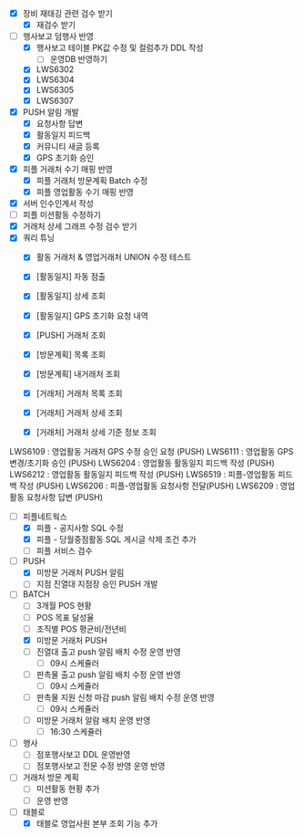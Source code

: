 
- [x] 장비 재태깅 관련 검수 받기
	- [x] 재검수 받기
- [ ] 행사보고 덤행사 반영
	- [x] 행사보고 테이블 PK값 수정 및 컬럼추가 DDL 작성
		- [ ] 운영DB 반영하기
	- [x] LWS6302
	- [x] LWS6304
	- [x] LWS6305
	- [x] LWS6307
- [x] PUSH 알림 개발 
	- [x] 요청사항 답변
	- [x] 활동일지 피드백
	- [x] 커뮤니티 새글 등록
	- [x] GPS 초기화 승인
- [x] 피플 거래처 수기 매핑 반영
	- [x] 피플 거래처 방문계획 Batch 수정
	- [x] 피플 영업활동 수기 매핑 반영
- [x] 서버 인수인계서 작성
- [ ] 피플 미션활동 수정하기
- [x] 거래처 상세 그래프 수정 검수 받기
- [x] 쿼리 튜닝
	- [x] 활동 거래처 & 영업거래처 UNION 수정 테스트
	- [x] [활동일지] 	자동 점출
	- [x] [활동일지] 	상세 조회
	- [x] [활동일지] 	GPS 초기화 요청 내역
	- [x] [PUSH] 		거래처 조회
	- [x] [방문계획] 	목록 조회
	- [x] [방문계획] 	내거래처 조회
	- [x] [거래처] 		거래처 목록 조회
	- [x] [거래처] 		거래처 상세 조회
	- [x] [거래처] 		거래처 상세 기준 정보 조회



LWS6109 : 영업활동 거래처 GPS 수정 승인 요청 (PUSH)
LWS6111 : 영업활동 GPS 변경/초기화 승인 (PUSH)
LWS6204 : 영업활동 활동일지 피드백 작성 (PUSH)
LWS6212 : 영업활동 활동일지 피드백 작성 (PUSH)
LWS6519 : 피플-영업활동 피드백 작성 (PUSH)
LWS6206 : 피플-영업활동 요청사항 전달(PUSH)
LWS6209 : 영업활동 요청사항 답변 (PUSH)


- [ ] 피플네트웍스
	- [x] 피플 - 공지사항 SQL 수정
	- [x] 피플 - 당월중점활동 SQL 게시글 삭제 조건 추가
	- [ ] 피플 서비스 검수
- [ ] PUSH
	- [x] 미방문 거래처 PUSH 알림
	- [ ] 지점 진열대 지점장 승인 PUSH 개발
- [ ] BATCH
	- [ ] 3개월 POS 현황
	- [ ] POS 목표 달성율
	- [ ] 조직별 POS 평균비/전년비
	- [x] 미방문 거래처 PUSH
	- [ ] 진열대 출고 push 알림 배치 수정 운영 반영
		- [ ] 09시 스케쥴러
	- [ ] 판촉물 출고 push 알림 배치 수정 운영 반영
		- [ ] 09시 스케쥴러
	- [ ] 판촉물 지원 신청 마감 push 알림 배치 수정 운영 반영
		- [ ] 09시 스케쥴러
	- [ ] 미방문 거래처 알람 배치 운영 반영
		- [ ] 16:30 스케쥴러
- [ ] 행사 
	- [ ] 점포행사보고 DDL 운영반영
	- [ ] 점포행사보고 전문 수정 반영 운영 반영
- [ ] 거래처 방문 계획
	- [ ] 미션활동 현황 추가
	- [ ] 운영 반영
- [ ] 태블로
	- [x] 태블로 영업사원 본부 조회 기능 추가
